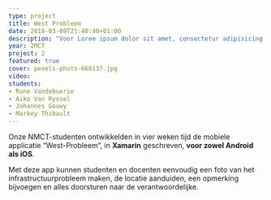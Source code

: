 ```yaml
---
type: project
title: West Probleem
date: 2018-03-09T21:40:40+01:00
description: "Voor Lorem ipsum dolor sit amet, consectetur adipisicing elit, sed do eiusmod tempor incididunt ut labore et dolore magna aliqua. Ut enim ad minim veniam."
year: 2MCT
project: 2
featured: true
cover: pexels-photo-668137.jpg
video:
students:
- Rune Vandebuerie
- Aiko Van Ryssel
- Johannes Gouwy
- Markey Thibault
---
```


Onze NMCT-studenten ontwikkelden in vier weken tijd de mobiele applicatie “West-Probleem”, in **Xamarin** geschreven, **voor zowel Android als iOS**.

Met deze app kunnen studenten en docenten eenvoudig een foto van het infrastructuurprobleem maken, de locatie aanduiden, een opmerking bijvoegen en alles doorsturen naar de verantwoordelijke.
